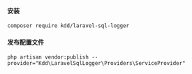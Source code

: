 #### 安装

```
composer require kdd/laravel-sql-logger
```

#### 发布配置文件

```
php artisan vendor:publish --provider="Kdd\LaravelSqlLogger\Providers\ServiceProvider"
```
